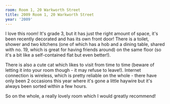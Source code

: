 ```yaml
---
room: Room 1, 20 Warkworth Street
title: 2009 Room 1, 20 Warkworth Street
year: '2009'
---
```


I love this room! It's grade 3, but it has just the right amount of space, it's been recently decorated and has its own front door! There is a toilet, shower and two kitchens (one of which has a hob and a dining table, shared with no. 19, which is great for having friends around) on the same floor (so it's a bit like a self-contained flat but even better!). 

There is also a cute cat which likes to visit from time to time (beware of letting it into your room though - it may refuse to leave!). Internet connection is wireless, which is pretty reliable on the whole - there have only been 2 occasions this year where it's gone a little haywire but it's always been sorted within a few hours. 

So on the whole, a really lovely room which I would greatly recommend!